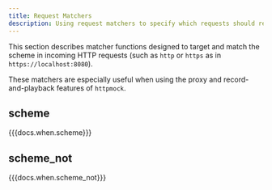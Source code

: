 ```yaml
---
title: Request Matchers
description: Using request matchers to specify which requests should respond. TODO
---
```


This section describes matcher functions designed to target and match the scheme in incoming HTTP requests
(such as `http` or `https` as in `https://localhost:8080`).

These matchers are especially useful when using the proxy and record-and-playback features of `httpmock`.

## scheme
{{{docs.when.scheme}}}

## scheme_not
{{{docs.when.scheme_not}}}

